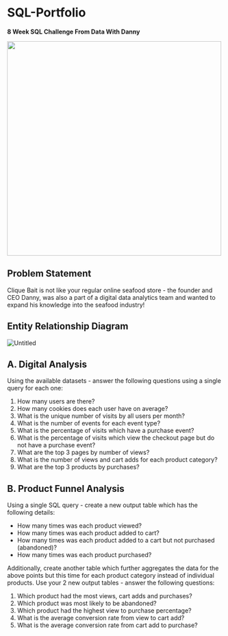 # SQL-Portfolio

**8 Week SQL Challenge From Data With Danny**

<image src="https://user-images.githubusercontent.com/106369674/204489828-a8eb9a52-2cd3-44cd-a9f5-3550b7fb78f8.png" width = 500>

  
## **Problem Statement**

Clique Bait is not like your regular online seafood store - the founder and CEO Danny, was also a part of a digital data analytics team and wanted to expand his knowledge into the seafood industry!

## **Entity Relationship Diagram**

![Untitled](https://user-images.githubusercontent.com/106369674/204490975-04132282-9fe8-4051-9fdd-c7db09844894.png)


## A. Digital Analysis

Using the available datasets - answer the following questions using a single query for each one:

1. How many users are there?
2. How many cookies does each user have on average?
3. What is the unique number of visits by all users per month?
4. What is the number of events for each event type?
5. What is the percentage of visits which have a purchase event?
6. What is the percentage of visits which view the checkout page but do not have a purchase event?
7. What are the top 3 pages by number of views?
8. What is the number of views and cart adds for each product category?
9. What are the top 3 products by purchases?


## B. Product Funnel Analysis

Using a single SQL query - create a new output table which has the following details:

* How many times was each product viewed?
* How many times was each product added to cart?
* How many times was each product added to a cart but not purchased (abandoned)?
* How many times was each product purchased?

Additionally, create another table which further aggregates the data for the above points but this time for each product category instead of individual products.
Use your 2 new output tables - answer the following questions:

1. Which product had the most views, cart adds and purchases?
2. Which product was most likely to be abandoned?
3. Which product had the highest view to purchase percentage?
4. What is the average conversion rate from view to cart add?
5. What is the average conversion rate from cart add to purchase?

